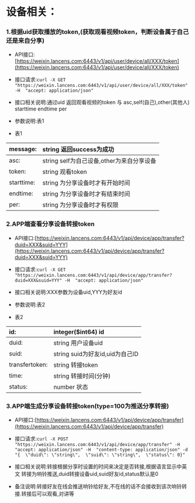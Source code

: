 # 设备相关：

### 1.根据uid获取播放的token,\(获取观看视频token，判断设备属于自己还是来自分享\)

* API接口:[https://weixin.lancens.com:6443/v1/api/user/device/all/XXX/token](https://weixin.lancens.com:6443/v1/api/user/device/all/XXX/token)

* 接口请求:`curl -X GET "https://weixin.lancens.com:6443/v1/api/user/device/all/XXX/token" -H  "accept: application/json"`

* 接口相关说明:通过uid 返回观看视频的token 与 asc,self\(自己\),other\(其他人\) starttime endtime per

* 参数说明:表1

* 表1

| message: | string 返回success为成功 |
| :--- | :--- |
| asc: | string self为自己设备,other为来自分享设备 |
| token: | string 观看token |
| starttime: | string 为分享设备时才有开始时间 |
| endtime: | string 为分享设备时才有结束时间 |
| per: | string 为分享设备时才有权限 |

### 2.APP端查看分享设备转接token

* API接口:[https://weixin.lancens.com:6443/v1/api/device/app/transfer?duid=XXX&suid=YYY](https://weixin.lancens.com:6443/v1/api/device/app/transfer?duid=XXX&suid=YYY)

* 接口请求:`curl -X GET "https://weixin.lancens.com:6443/v1/api/device/app/transfer?duid=XXX&suid=YYY" -H  "accept: application/json"`

* 接口相关说明:XXX参数为设备uid,YYY为好友id

* 参数说明:表2

* 表2

| id: | integer\($int64\) id |
| :--- | :--- |
| duid: | string 用户设备uid |
| suid: | string suid为好友id,uid为自己ID |
| transfertoken: | string 转接token |
| time: | string 转接时间\(分钟\) |
| status: | number 状态 |

### 3.APP端生成分享设备转接token\(type=100为推送分享转接\)

* API接口:[https://weixin.lancens.com:6443/v1/api/device/app/transfer](https://weixin.lancens.com:6443/v1/api/device/app/transfer)

* 接口请求:`curl -X POST "https://weixin.lancens.com:6443/v1/api/device/app/transfer" -H  "accept: application/json" -H  "content-type: application/json" -d "{  \"duid\": \"string\",  \"suid\": \"string\",  \"status\": 0}"`

* 接口相关说明:转接根据分享时设置的时间来决定是否转接,根据语言显示中英文 转接为响铃推送,duid转接设备uid,suid好友id,status默认是0

* 备注说明:转接好友在线会推送响铃给好友,不在线的话不会接收到该次响铃转接.转接后可以观看,对讲等



